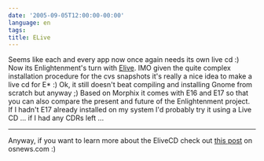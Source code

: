 ```yaml
---
date: '2005-09-05T12:00:00-00:00'
language: en
tags:
title: ELive
---
```



Seems like each and every app now once again needs its own live cd :) Now its Enlightenment's turn with <a href="http://livecd.debianitas.net/">Elive</a>. IMO given the quite complex installation procedure for the cvs snapshots it's really a nice idea to make a live cd for E* :) Ok, it still doesn't beat compiling and installing Gnome from scratch but anyway ;) Based on Morphix it comes with E16 and E17 so that you can also compare the present and future of the Enlightenment project. If I hadn't E17 already installed on my system I'd probably try it using a Live CD ... if I had any CDRs left ...

-------------------------------



Anyway, if you want to learn more about the EliveCD check out <a href="http://osnews.com/story.php?news_id=11767">this post</a> on osnews.com :)